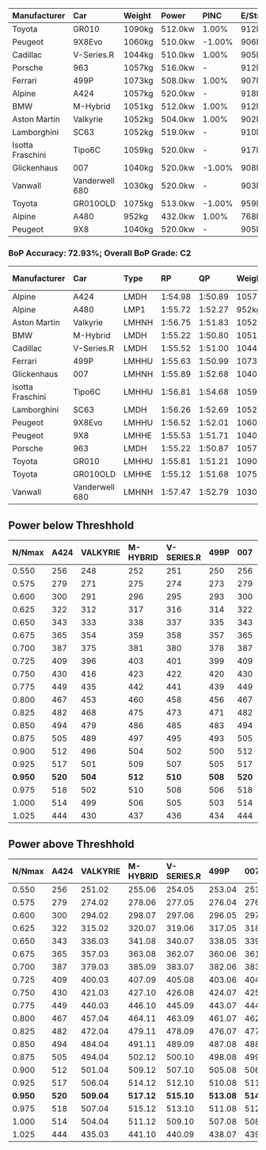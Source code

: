 | Manufacturer     | Car            | Weight | Power   | PINC    | E/Stint | FDS     |
|:-|:-|:-|:-|:-|:-|:-|
| Toyota           | GR010          | 1090kg | 512.0kw | 1.00%   | 912MJ   | 190kph  |
| Peugeot          | 9X8Evo         | 1060kg | 510.0kw | -1.00%  | 906MJ   | 190kph  |
| Cadillac         | V-Series.R     | 1044kg | 510.0kw | 1.00%   | 905MJ   |    -    |
| Porsche          | 963            | 1057kg | 516.0kw |    -    | 912MJ   |    -    |
| Ferrari          | 499P           | 1073kg | 508.0kw | 1.00%   | 907MJ   | 190kph  |
| Alpine           | A424           | 1057kg | 520.0kw |    -    | 918MJ   |    -    |
| BMW              | M-Hybrid       | 1051kg | 512.0kw | 1.00%   | 912MJ   |    -    |
| Aston Martin     | Valkyrie       | 1052kg | 504.0kw | 1.00%   | 902MJ   |    -    |
| Lamborghini      | SC63           | 1052kg | 519.0kw |    -    | 910MJ   |    -    |
| Isotta Fraschini | Tipo6C         | 1059kg | 520.0kw |    -    | 917MJ   | 190kph  |
| Glickenhaus      | 007            | 1040kg | 520.0kw | -1.00%  | 908MJ   |    -    |
| Vanwall          | Vanderwell 680 | 1030kg | 520.0kw |    -    | 903MJ   |    -    |
| Toyota           | GR010OLD       | 1075kg | 513.0kw | -1.00%  | 959MJ   | 150kph  |
| Alpine           | A480           | 952kg  | 432.0kw | 1.00%   | 768MJ   |    -    |
| Peugeot          | 9X8            | 1040kg | 520.0kw |    -    | 905MJ   | 150kph  |

### BoP Accuracy: 72.93%; Overall BoP Grade: C2
| Manufacturer     | Car            | Type  | RP      | QP      | Weight | Power¹  | Threshhold | PINC    | Power²   | E/Stint | AVG Vmax  | FDS     | RDLC | L/Stint | BOP-Grade | Model Accuracy | Model Points | Match%  | SimDiff |
|:-|:-|:-|:-|:-|:-|:-|:-|:-|:-|:-|:-|:-|:-|:-|:-|:-|:-|:-|:-|
| Alpine           | A424           | LMDH  | 1:54.98 | 1:50.89 | 1057kg | 520.0kw | 210.0kph   |    -    | 520.00kw |  918MJ  | 291.59kph |    -    | 1.02 | 34      | -E1       | 99.31%         | 2573         | 58.54%  | #       |
| Alpine           | A480           | LMP1  | 1:55.72 | 1:52.27 |  952kg | 432.0kw | 210.0kph   | 1.00%   | 436.30kw |  768MJ  | 291.15kph |    -    | 0.98 | 32      | ~A1       | 94.60%         | 1683         | 95.36%  | #       |
| Aston Martin     | Valkyrie       | LMHNH | 1:56.75 | 1:51.83 | 1052kg | 504.0kw | 210.0kph   | 1.00%   | 509.00kw |  902MJ  | 290.17kph |    -    | 1.02 | 34      | +Ω1       | 100.00%        | 630          | 49.42%  | #       |
| BMW              | M-Hybrid       | LMDH  | 1:55.22 | 1:50.80 | 1051kg | 512.0kw | 210.0kph   | 1.00%   | 517.10kw |  912MJ  | 293.17kph |    -    | 1.02 | 34      | -D1       | 99.41%         | 2544         | 69.87%  | #       |
| Cadillac         | V-Series.R     | LMDH  | 1:55.52 | 1:51.00 | 1044kg | 510.0kw | 210.0kph   | 1.00%   | 515.10kw |  905MJ  | 294.59kph |    -    | 1.03 | 34      | -B2       | 99.30%         | 4946         | 84.08%  | #       |
| Ferrari          | 499P           | LMHHU | 1:55.63 | 1:50.99 | 1073kg | 508.0kw | 210.0kph   | 1.00%   | 513.10kw |  907MJ  | 292.60kph | 190kph  | 1.03 | 34      | -B1       | 100.00%        | 8223         | 87.69%  | #       |
| Glickenhaus      | 007            | LMHNH | 1:55.89 | 1:52.68 | 1040kg | 520.0kw | 210.0kph   | -1.00%  | 514.80kw |  908MJ  | 297.39kph |    -    | 0.96 | 34      | ~A1       | 93.86%         | 2169         | 100.00% | #       |
| Isotta Fraschini | Tipo6C         | LMHHU | 1:56.81 | 1:54.68 | 1059kg | 520.0kw | 210.0kph   |    -    | 520.00kw |  917MJ  | 294.40kph | 190kph  | 1.06 | 34      | +Ω1       | 97.73%         | 129          | 38.35%  | #       |
| Lamborghini      | SC63           | LMDH  | 1:56.26 | 1:52.69 | 1052kg | 519.0kw | 210.0kph   |    -    | 519.00kw |  910MJ  | 290.18kph |    -    | 1.06 | 34      | +B1       | 98.78%         | 813          | 87.20%  | +0.79   |
| Peugeot          | 9X8Evo         | LMHHU | 1:56.52 | 1:52.01 | 1060kg | 510.0kw | 210.0kph   | -1.00%  | 504.90kw |  906MJ  | 298.24kph | 190kph  | 1.00 | 34      | +D1       | 96.77%         | 2307         | 66.78%  | #       |
| Peugeot          | 9X8            | LMHHE | 1:55.53 | 1:51.71 | 1040kg | 520.0kw | 210.0kph   |    -    | 520.00kw |  905MJ  | 291.06kph | 150kph  | 1.04 | 34      | -B2       | 97.99%         | 5010         | 84.79%  | #       |
| Porsche          | 963            | LMDH  | 1:55.22 | 1:50.87 | 1057kg | 516.0kw | 210.0kph   |    -    | 516.00kw |  912MJ  | 292.12kph |    -    | 1.02 | 34      | -D1       | 99.86%         | 11699        | 68.33%  | #       |
| Toyota           | GR010          | LMHHU | 1:55.81 | 1:51.21 | 1090kg | 512.0kw | 210.0kph   | 1.00%   | 517.10kw |  912MJ  | 290.79kph | 190kph  | 1.02 | 34      | ~A1       | 99.63%         | 6190         | 96.98%  | #       |
| Toyota           | GR010OLD       | LMHHE | 1:55.12 | 1:51.68 | 1075kg | 513.0kw | 210.0kph   | -1.00%  | 507.90kw |  959MJ  | 294.71kph | 150kph  | 1.03 | 34      | -D1       | 93.47%         | 1031         | 67.48%  | #       |
| Vanwall          | Vanderwell 680 | LMHNH | 1:57.47 | 1:52.79 | 1030kg | 520.0kw | 210.0kph   |    -    | 520.00kw |  903MJ  | 292.43kph |    -    | 1.02 | 34      | +Ω1       | 94.33%         | 632          | 39.08%  | #       |

## Power below Threshhold
| N/Nmax    | A424    | VALKYRIE | M-HYBRID | V-SERIES.R | 499P    | 007     | TIPO6C  | SC63    | 9X8EVO  | 9X8     | 963     | GR010   | GR010OLD | VANDERWELL 680 | ​     | RPM      | A480       |
|:-|:-|:-|:-|:-|:-|:-|:-|:-|:-|:-|:-|:-|:-|:-|:-|:-|:-|
|  0.550    |  256    |  248     |  252     |  251       |  250    |  256    |  256    |  256    |  251    |  256    |  254    |  252    |  253     |  256           |  ​    |   --     |   -        |
|  0.575    |  279    |  271     |  275     |  274       |  273    |  279    |  279    |  279    |  274    |  279    |  277    |  275    |  276     |  279           |  ​    |   --     |   -        |
|  0.600    |  300    |  291     |  296     |  295       |  293    |  300    |  300    |  299    |  295    |  300    |  298    |  296    |  296     |  300           |  ​    |   --     |   -        |
|  0.625    |  322    |  312     |  317     |  316       |  314    |  322    |  322    |  321    |  316    |  322    |  319    |  317    |  317     |  322           |  ​    |   --     |   -        |
|  0.650    |  343    |  333     |  338     |  337       |  335    |  343    |  343    |  342    |  337    |  343    |  340    |  338    |  338     |  343           |  ​    |   --     |   -        |
|  0.675    |  365    |  354     |  359     |  358       |  357    |  365    |  365    |  364    |  358    |  365    |  362    |  359    |  360     |  365           |  ​    |   --     |   -        |
|  0.700    |  387    |  375     |  381     |  380       |  378    |  387    |  387    |  386    |  380    |  387    |  384    |  381    |  382     |  387           |  ​    |   --     |   -        |
|  0.725    |  409    |  396     |  403     |  401       |  399    |  409    |  409    |  408    |  401    |  409    |  406    |  403    |  403     |  409           |  ​    |   --     |   -        |
|  0.750    |  430    |  416     |  423     |  422       |  420    |  430    |  430    |  429    |  422    |  430    |  427    |  423    |  424     |  430           |  ​    |   --     |   -        |
|  0.775    |  449    |  435     |  442     |  441       |  439    |  449    |  449    |  448    |  441    |  449    |  446    |  442    |  443     |  449           |  ​    |  5000    |  -3386005  |
|  0.800    |  467    |  453     |  460     |  458       |  456    |  467    |  467    |  466    |  458    |  467    |  463    |  460    |  461     |  467           |  ​    |  5500    |  -3687783  |
|  0.825    |  482    |  468     |  475     |  473       |  471    |  482    |  482    |  481    |  473    |  482    |  478    |  475    |  476     |  482           |  ​    |  5999    |  -4004324  |
|  0.850    |  494    |  479     |  486     |  485       |  483    |  494    |  494    |  493    |  485    |  494    |  490    |  486    |  487     |  494           |  ​    |  6499    |  -4335628  |
|  0.875    |  505    |  489     |  497     |  495       |  493    |  505    |  505    |  504    |  495    |  505    |  501    |  497    |  498     |  505           |  ​    |  7000    |  -4681695  |
|  0.900    |  512    |  496     |  504     |  502       |  500    |  512    |  512    |  511    |  502    |  512    |  508    |  504    |  505     |  512           |  ​    |  7500    |  -5042525  |
|  0.925    |  517    |  501     |  509     |  507       |  505    |  517    |  517    |  516    |  507    |  517    |  513    |  509    |  510     |  517           |  ​    |  8000    |  429       |
| **0.950** | **520** | **504**  | **512**  | **510**    | **508** | **520** | **520** | **519** | **510** | **520** | **516** | **512** | **513**  | **520**        | **​** | **8499** | **432**    |
|  0.975    |  518    |  502     |  510     |  508       |  506    |  518    |  518    |  517    |  508    |  518    |  514    |  510    |  511     |  518           |  ​    |  9000    |  216       |
|  1.000    |  514    |  499     |  506     |  505       |  503    |  514    |  514    |  513    |  505    |  514    |  510    |  506    |  507     |  514           |  ​    |   --     |   -        |
|  1.025    |  444    |  430     |  437     |  436       |  434    |  444    |  444    |  443    |  436    |  444    |  441    |  437    |  438     |  444           |  ​    |   --     |   -        |

## Power above Threshhold
| N/Nmax    | A424    | VALKYRIE   | M-HYBRID   | V-SERIES.R | 499P       | 007        | TIPO6C  | SC63    | 9X8EVO     | 9X8     | 963     | GR010      | GR010OLD   | VANDERWELL 680 | ​     | RPM      | A480            |
|:-|:-|:-|:-|:-|:-|:-|:-|:-|:-|:-|:-|:-|:-|:-|:-|:-|:-|
|  0.550    |  256    |  251.02    |  255.06    |  254.05    |  253.04    |  253.39    |  256    |  256    |  248.44    |  256    |  254    |  255.06    |  250.43    |  256           |  ​    |   --     |  0.00           |
|  0.575    |  279    |  274.02    |  278.06    |  277.05    |  276.04    |  276.43    |  279    |  279    |  271.48    |  279    |  277    |  278.06    |  273.47    |  279           |  ​    |   --     |  0.00           |
|  0.600    |  300    |  294.02    |  298.07    |  297.06    |  296.05    |  297.46    |  300    |  299    |  291.52    |  300    |  298    |  298.07    |  293.50    |  300           |  ​    |   --     |  0.00           |
|  0.625    |  322    |  315.02    |  320.07    |  319.06    |  317.05    |  318.49    |  322    |  321    |  312.56    |  322    |  319    |  320.07    |  314.54    |  322           |  ​    |   --     |  0.00           |
|  0.650    |  343    |  336.03    |  341.08    |  340.07    |  338.05    |  339.53    |  343    |  342    |  333.59    |  343    |  340    |  341.08    |  335.57    |  343           |  ​    |   --     |  0.00           |
|  0.675    |  365    |  357.03    |  363.08    |  362.07    |  360.06    |  361.56    |  365    |  364    |  354.63    |  365    |  362    |  363.08    |  356.61    |  365           |  ​    |   --     |  0.00           |
|  0.700    |  387    |  379.03    |  385.09    |  383.07    |  382.06    |  383.60    |  387    |  386    |  375.67    |  387    |  384    |  385.09    |  377.65    |  387           |  ​    |   --     |  0.00           |
|  0.725    |  409    |  400.03    |  407.09    |  405.08    |  403.06    |  404.63    |  409    |  408    |  396.71    |  409    |  406    |  407.09    |  399.68    |  409           |  ​    |   --     |  0.00           |
|  0.750    |  430    |  421.03    |  427.10    |  426.08    |  424.07    |  425.66    |  430    |  429    |  416.74    |  430    |  427    |  427.10    |  419.72    |  430           |  ​    |   --     |  0.00           |
|  0.775    |  449    |  440.03    |  446.10    |  445.09    |  443.07    |  444.69    |  449    |  448    |  435.78    |  449    |  446    |  446.10    |  438.75    |  449           |  ​    |  5000    |  -3,422,374.99  |
|  0.800    |  467    |  457.04    |  464.11    |  463.09    |  461.07    |  462.72    |  467    |  466    |  453.81    |  467    |  463    |  464.11    |  455.78    |  467           |  ​    |  5500    |  -3,727,394.70  |
|  0.825    |  482    |  472.04    |  479.11    |  478.09    |  476.07    |  477.74    |  482    |  481    |  468.84    |  482    |  478    |  479.11    |  470.81    |  482           |  ​    |  5999    |  -4,047,335.34  |
|  0.850    |  494    |  484.04    |  491.11    |  489.09    |  487.08    |  488.76    |  494    |  493    |  479.86    |  494    |  490    |  491.11    |  482.83    |  494           |  ​    |  6499    |  -4,382,198.93  |
|  0.875    |  505    |  494.04    |  502.12    |  500.10    |  498.08    |  499.78    |  505    |  504    |  489.87    |  505    |  501    |  502.12    |  492.84    |  505           |  ​    |  7000    |  -4,731,982.47  |
|  0.900    |  512    |  501.04    |  509.12    |  507.10    |  505.08    |  506.79    |  512    |  511    |  496.89    |  512    |  508    |  509.12    |  499.86    |  512           |  ​    |  7500    |  -5,096,688.95  |
|  0.925    |  517    |  506.04    |  514.12    |  512.10    |  510.08    |  511.80    |  517    |  516    |  501.89    |  517    |  513    |  514.12    |  504.86    |  517           |  ​    |  8000    |  433.32         |
| **0.950** | **520** | **509.04** | **517.12** | **515.10** | **513.08** | **514.80** | **520** | **519** | **504.90** | **520** | **516** | **517.12** | **507.87** | **520**        | **​** | **8499** | **436.32**      |
|  0.975    |  518    |  507.04    |  515.12    |  513.10    |  511.08    |  512.80    |  518    |  517    |  502.90    |  518    |  514    |  515.12    |  505.87    |  518           |  ​    |  9000    |  218.16         |
|  1.000    |  514    |  504.04    |  511.12    |  509.10    |  507.08    |  508.79    |  514    |  513    |  499.89    |  514    |  510    |  511.12    |  502.86    |  514           |  ​    |   --     |  0.00           |
|  1.025    |  444    |  435.03    |  441.10    |  440.09    |  438.07    |  439.68    |  444    |  443    |  430.77    |  444    |  441    |  441.10    |  433.74    |  444           |  ​    |   --     |  0.00           |
